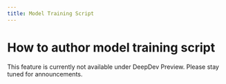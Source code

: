 ```yaml
---
title: Model Training Script
---
```


# How to author model training script

This feature is currently not available under DeepDev Preview. Please stay tuned for announcements.
